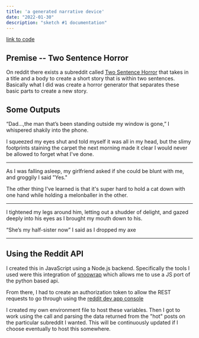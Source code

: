 ```yaml
---
title: 'a generated narrative device'
date: "2022-01-30"
description: "sketch #1 documentation"
---
```


[link to code](https://github.com/theheckle/catn/tree/master/assignment-1)

## Premise -- Two Sentence Horror

On reddit there exists a subreddit called [Two Sentence Horror](https://www.reddit.com/r/TwoSentenceHorror/top/?t=month) that takes in a title and a body to create a short story that is within two sentences. Basically what I did was create a horror generator that separates these basic parts to create a new story.

## Some Outputs

“Dad…,the man that’s been standing outside my window is gone,” I whispered shakily into the phone. 

I squeezed my eyes shut and told myself it was all in my head, but the slimy footprints staining the carpet the next morning made it clear I would never be allowed to forget what I've done.

----

As I was falling asleep, my girlfriend asked if she could be blunt with me, and groggily I said "Yes." 

The other thing I've learned is that it's super hard to hold a cat down with one hand while holding a melonballer in the other.

----

I tightened my legs around him, letting out a shudder of delight, and gazed deeply into his eyes as I brought my mouth down to his. 

“She’s my half-sister now” I said as I dropped my axe

----

## Using the Reddit API

I created this in JavaScript using a Node.js backend. Specifically the tools I used were this integration of [snoowrap](https://github.com/not-an-aardvark/snoowrap/blob/master/src/README.md) which allows me to use a JS port of the python based api. 

From there, I had to create an authorization token to allow the REST requests to go through using the [reddit dev app console](https://www.reddit.com/prefs/apps)

I created my own environment file to host these variables. Then I got to work using the call and parsing the data returned from the "hot" posts on the particular subreddit I wanted. This will be continuously updated if I choose eventually to host this somewhere.